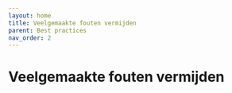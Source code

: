 ```yaml
---
layout: home
title: Veelgemaakte fouten vermijden
parent: Best practices
nav_order: 2
---
```


# Veelgemaakte fouten vermijden
